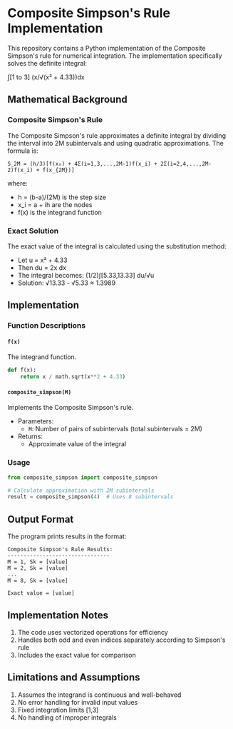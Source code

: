 # Composite Simpson's Rule Implementation

This repository contains a Python implementation of the Composite Simpson's rule for numerical integration. The implementation specifically solves the definite integral:

∫[1 to 3] (x/√(x² + 4.33))dx

## Mathematical Background

### Composite Simpson's Rule
The Composite Simpson's rule approximates a definite integral by dividing the interval into 2M subintervals and using quadratic approximations. The formula is:

```
S_2M = (h/3)[f(x₀) + 4Σ(i=1,3,...,2M-1)f(x_i) + 2Σ(i=2,4,...,2M-2)f(x_i) + f(x_{2M})]
```

where:
- h = (b-a)/(2M) is the step size
- x_i = a + ih are the nodes
- f(x) is the integrand function

### Exact Solution
The exact value of the integral is calculated using the substitution method:
- Let u = x² + 4.33
- Then du = 2x dx
- The integral becomes: (1/2)∫[5.33,13.33] du/√u
- Solution: √13.33 - √5.33 ≈ 1.3989

## Implementation

### Function Descriptions

#### `f(x)`
The integrand function.
```python
def f(x):
    return x / math.sqrt(x**2 + 4.33)
```

#### `composite_simpson(M)`
Implements the Composite Simpson's rule.
- Parameters:
  - `M`: Number of pairs of subintervals (total subintervals = 2M)
- Returns:
  - Approximate value of the integral

### Usage

```python
from composite_simpson import composite_simpson

# Calculate approximation with 2M subintervals
result = composite_simpson(4)  # Uses 8 subintervals
```

## Output Format

The program prints results in the format:
```
Composite Simpson's Rule Results:
--------------------------------
M = 1, Sk = [value]
M = 2, Sk = [value]
...
M = 8, Sk = [value]

Exact value = [value]
```


## Implementation Notes

1. The code uses vectorized operations for efficiency
2. Handles both odd and even indices separately according to Simpson's rule
3. Includes the exact value for comparison

## Limitations and Assumptions

1. Assumes the integrand is continuous and well-behaved
2. No error handling for invalid input values
3. Fixed integration limits [1,3]
4. No handling of improper integrals

